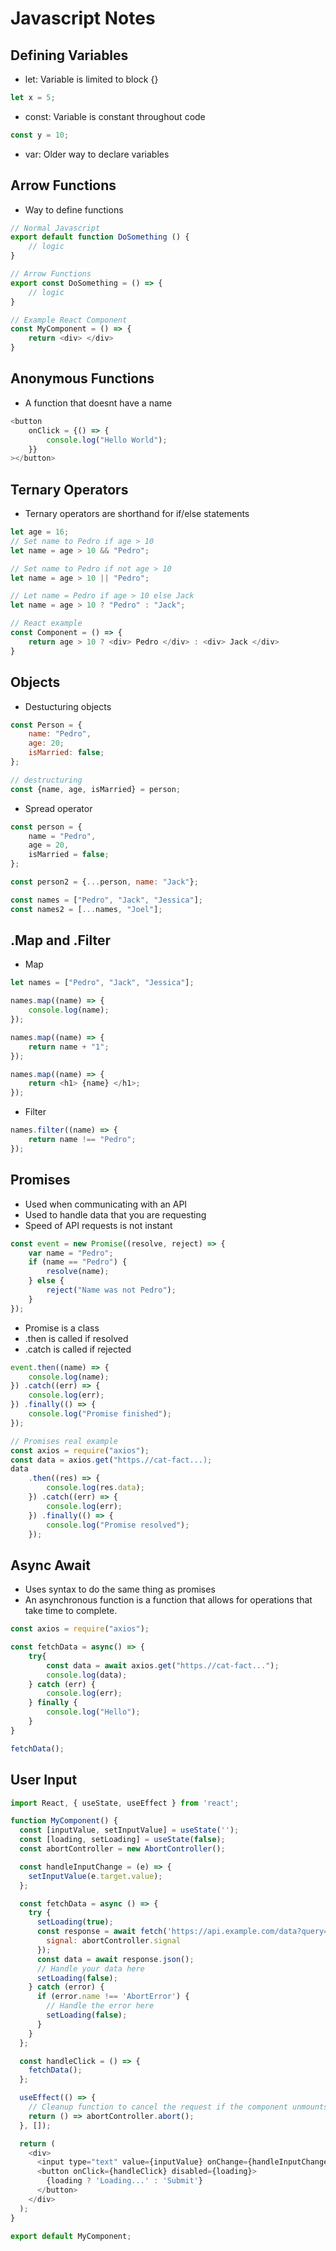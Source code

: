 # Javascript Notes

## Defining Variables

- let: Variable is limited to block {}
```js
let x = 5;
```
- const: Variable is constant throughout code
```js
const y = 10;
```
- var: Older way to declare variables

## Arrow Functions

- Way to define functions
```js
// Normal Javascript
export default function DoSomething () {
    // logic
}

// Arrow Functions
export const DoSomething = () => {
    // logic
}

// Example React Component
const MyComponent = () => {
    return <div> </div>
}
```

## Anonymous Functions

- A function that doesnt have a name 
```js
<button
    onClick = {() => {
        console.log("Hello World");
    }}
></button>
```

## Ternary Operators

- Ternary operators are shorthand for if/else statements

```js
let age = 16;
// Set name to Pedro if age > 10
let name = age > 10 && "Pedro";

// Set name to Pedro if not age > 10
let name = age > 10 || "Pedro";

// Let name = Pedro if age > 10 else Jack
let name = age > 10 ? "Pedro" : "Jack";

// React example
const Component = () => {
    return age > 10 ? <div> Pedro </div> : <div> Jack </div>
}
```

## Objects

- Destucturing objects
```js
const Person = {
    name: "Pedro",
    age: 20;
    isMarried: false;
};

// destructuring
const {name, age, isMarried} = person;
```

- Spread operator
```js
const person = {
    name = "Pedro",
    age = 20,
    isMarried = false;
};

const person2 = {...person, name: "Jack"};
```

```js
const names = ["Pedro", "Jack", "Jessica"];
const names2 = [...names, "Joel"];
```

## .Map and .Filter

- Map
```js
let names = ["Pedro", "Jack", "Jessica"];

names.map((name) => {
    console.log(name);
});

names.map((name) => {
    return name + "1";
});

names.map((name) => {
    return <h1> {name} </h1>;
});
```

- Filter
```js
names.filter((name) => {
    return name !== "Pedro";
});
```

## Promises

- Used when communicating with an API
- Used to handle data that you are requesting
- Speed of API requests is not instant

```js
const event = new Promise((resolve, reject) => {
    var name = "Pedro";
    if (name == "Pedro") {
        resolve(name);
    } else {
        reject("Name was not Pedro");
    }
});
```

- Promise is a class
- .then is called if resolved
- .catch is called if rejected

```js
event.then((name) => {
    console.log(name);
}) .catch((err) => {
    console.log(err);
}) .finally(() => {
    console.log("Promise finished");
});
```

```js
// Promises real example
const axios = require("axios");
const data = axios.get("https.//cat-fact...);
data
    .then((res) => {
        console.log(res.data);
    }) .catch((err) => {
        console.log(err);
    }) .finally(() => {
        console.log("Promise resolved");
    });
```

## Async Await
- Uses syntax to do the same thing as promises
- An asynchronous function is a function that allows for operations that take time to complete. 

```js
const axios = require("axios");

const fetchData = async() => {
    try{
        const data = await axios.get("https.//cat-fact...");
        console.log(data);
    } catch (err) {
        console.log(err);
    } finally {
        console.log("Hello");
    }
}

fetchData();
```

## User Input

```js
import React, { useState, useEffect } from 'react';

function MyComponent() {
  const [inputValue, setInputValue] = useState('');
  const [loading, setLoading] = useState(false);
  const abortController = new AbortController();

  const handleInputChange = (e) => {
    setInputValue(e.target.value);
  };

  const fetchData = async () => {
    try {
      setLoading(true);
      const response = await fetch('https://api.example.com/data?query=' + encodeURIComponent(inputValue), {
        signal: abortController.signal
      });
      const data = await response.json();
      // Handle your data here
      setLoading(false);
    } catch (error) {
      if (error.name !== 'AbortError') {
        // Handle the error here
        setLoading(false);
      }
    }
  };

  const handleClick = () => {
    fetchData();
  };

  useEffect(() => {
    // Cleanup function to cancel the request if the component unmounts
    return () => abortController.abort();
  }, []);

  return (
    <div>
      <input type="text" value={inputValue} onChange={handleInputChange} />
      <button onClick={handleClick} disabled={loading}>
        {loading ? 'Loading...' : 'Submit'}
      </button>
    </div>
  );
}

export default MyComponent;

```
